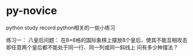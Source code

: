 # py-novice
python study record
python相关的一些小练习

练习一：
八皇后问题：
在8×8格的国际象棋上摆放8个皇后，使其不能互相攻击
即任意两个皇后都不能处于同一行、同一列或同一斜线上
问有多少种摆法？

